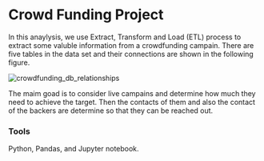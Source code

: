 # Crowd Funding Project
In this anaylysis, we use Extract, Transform and Load (ETL) process to extract some valuble information from a crowdfunding campain. There are five tables in the data set and their connections are shown in the following figure.

  ![crowdfunding_db_relationships](https://user-images.githubusercontent.com/112113327/199648505-ce8ed6b3-6c4e-499b-8a3b-c009fe321ab9.png)

The maim goad is to consider live campains and determine how much they need to achieve the target. Then the contacts of them and also the contact of the backers are determine so that they can be reached out.


### Tools
Python, Pandas, and Jupyter notebook.
